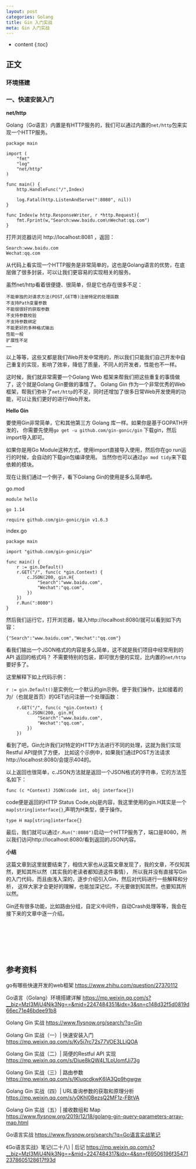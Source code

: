```yaml
---
layout: post
categories: Golang
title: Gin 入门实战
meta: Gin 入门实战
---
```

* content
{:toc}

## 正文

### 环境搭建



### 一、快速安装入门 

**net/http**

Golang（Go语言）内置是有HTTP服务的，我们可以通过内置的`net/http`包来实现一个HTTP服务。

```
package main

import (
	"fmt"
	"log"
	"net/http"
)

func main() {
	http.HandleFunc("/",Index)

	log.Fatal(http.ListenAndServe(":8080", nil))
}

func Index(w http.ResponseWriter, r *http.Request){
	fmt.Fprint(w,"Search:www.baidu.com\nWechat:qq.com")
}

```

打开浏览器访问 http://localhost:8081 ，返回：
```
Search:www.baidu.com
Wechat:qq.com
```

从代码上看实现一个HTTP服务是非常简单的，这也是Golang语言的优势，在底层做了很多封装，可以让我们更容易的实现相关的服务。

虽然net/http看着很便捷、很简单，但是它也存在很多不足：

    不能单独的对请求方法(POST,GET等)注册特定的处理函数
    不支持Path变量参数
    不能很很好的获取参数
    不支持参数校验
    不支持参数绑定
    不能更好的多种格式输出
    性能一般
    扩展性不足
    ……

以上等等，这些又都是我们Web开发中常用的，所以我们只能我们自己开发中自己重复的实现，影响了效率，降低了质量，不同人的开发者，性能也不一样。

这时候，我们就非常需要一个Golang Web 框架来帮我们把这些重复的事情做了，这个就是Golang Gin要做的事情了。
Golang Gin 作为一个非常优秀的Web框架，帮我们弥补了`net/http`的不足，同时还增加了很多日常Web开发使用的功能，可以让我们更好的进行Web开发。

**Hello Gin**

要使用Gin非常简单，它和其他第三方 Golang 库一样。如果你是基于GOPATH开发的，
你需要先使用`go get -u github.com/gin-gonic/gin` 下载gin，然后import导入即可。

如果你是用Go Module这种方式，使用import直接导入使用，然后你在go run运行的时候，会自动的下载gin包编译使用。
当然你也可以通过`go mod tidy`来下载依赖的模块。

现在让我们通过一个例子，看下Golang Gin的使用是多么简单吧。

go.mod
```
module hello

go 1.14

require github.com/gin-gonic/gin v1.6.3
```

index.go
```
package main

import "github.com/gin-gonic/gin"

func main() {
	r := gin.Default()
	r.GET("/", func(c *gin.Context) {
		c.JSON(200, gin.H{
			"Search":"www.baidu.com",
			"Wechat":"qq.com",
		})
	})
	r.Run(":8080")
}
```

然后我们运行它，打开浏览器，输入http://localhost:8080/就可以看到如下内容：
```
{"Search":"www.baidu.com","Wechat":"qq.com"}
```

看我们输出一个JSON格式的内容是多么简单，这不就是我们项目中经常用到的API 返回的格式吗？
不需要特别的包装，即可很方便的实现，比内置的`net/http`要好多了。

这里解释下如上代码示例：

`r := gin.Default()`是实例化一个默认的gin示例，便于我们操作，比如接着的为/（也就是首页）的GET访问注册一个处理函数：
```
    r.GET("/", func(c *gin.Context) {
        c.JSON(200, gin.H{
            "Search":"www.baidu.com",
            "Wechat":"qq.com",
        })
    })
```

看到了吧，Gin允许我们对特定的HTTP方法进行不同的处理，这就为我们实现Restful API提供了方便，
比如这个示例中，如果我们通过POST方法请求http://localhost:8080/会提示404的。

以上返回也很简单，c.JSON方法就是返回一个JSON格式的字符串，它的方法签名如下：
```
func (c *Context) JSON(code int, obj interface{})
```

code便是返回的HTTP Status Code,obj是内容，我这里使用的gin.H其实是一个`map[string]interface{}`,声明为H类型，便于操作。
```
type H map[string]interface{}
```

最后，我们就可以通过`r.Run(":8080")`启动一个HTTP服务了，端口是8080，所以我们访问http://localhost:8080/看到返回的JSON内容。

**小结**

这篇文章到这里就要结束了，相信大家也从这篇文章发现了，我的文章，不仅知其然，更知其所以然（其实我的老读者都知道这件事情），
所以我并没有直接写Gin的入门代码，而且由浅入深的，逐步介绍引入Gin，然后对代码进行一些解释和分析，
这样大家才会更好的理解，也能加深记忆，不光要做到知其然，也要知其所以然。

Gin还有很多功能，比如路由分组，自定义中间件，自动Crash处理等等，我会在接下来的文章中逐一介绍。





<br/><br/><br/><br/><br/>
## 参考资料

go有哪些快速开发的web框架 <https://www.zhihu.com/question/27370112>

Go语言（Golang）环境搭建详解 <https://mp.weixin.qq.com/s?__biz=MzI3MjU4Njk3Ng==&mid=2247484351&idx=3&sn=c148d32f5d0819d66ec71e46bdee91b8>

Golang Gin 实战 <https://www.flysnow.org/search/?q=Gin>

Golang Gin 实战（一）| 快速安装入门 <https://mp.weixin.qq.com/s/Ky5i7rc72s77VOE3LLiQOA>

Golang Gin 实战（二）| 简便的Restful API 实现 <https://mp.weixin.qq.com/s/Diue8kQW4L1LpUomfJi73g>

Golang Gin 实战（三）| 路由参数 <https://mp.weixin.qq.com/s/lKluqcdkwK6IA3Qp9hgwgw>

Golang Gin 实战（四）| URL查询参数的获取和原理分析 <https://mp.weixin.qq.com/s/y0KhI0BezsQ2MF1z-FBtVA>

Golang Gin 实战（五）| 接收数组和 Map <https://www.flysnow.org/2019/12/18/golang-gin-query-parameters-array-map.html>

Go语言实战 <https://www.flysnow.org/search/?q=Go语言实战笔记>

《Go语言实战》笔记(二十八) | 后记 <https://mp.weixin.qq.com/s?__biz=MzI3MjU4Njk3Ng==&mid=2247484317&idx=4&sn=f69506196f354712378605128617f93d>


